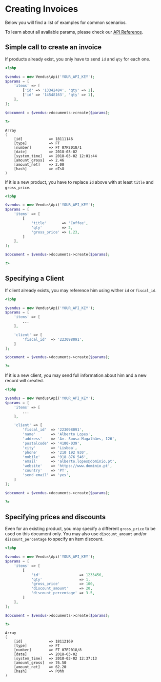# Creating Invoices

Below you will find a list of examples for common scenarios. 

To learn about all available params, please check our [API Reference](https://www.vendus.pt/ws/documents.doc).

## Simple call to create an invoice

If products already exist, you only have to send `id` and `qty` for each one.

```php
<?php

$vendus = new Vendus\Api('YOUR_API_KEY');
$params = [
    'items' => [
        ['id' => '13342484', 'qty' => 1],
        ['id' => '14548163', 'qty' => 1],
    ],
];

$document = $vendus->documents->create($params);

?>
```
```
Array
(
    [id]            => 18111146
    [type]          => FT
    [number]        => FT 07P2018/1
    [date]          => 2018-03-02
    [system_time]   => 2018-03-02 12:01:44
    [amount_gross]  => 2.46
    [amount_net]    => 2.00
    [hash]          => eZsO
)
```

If it is a new product, you have to replace `id` above with at least `title` and `gross_price`.

```php
<?php

$vendus = new Vendus\Api('YOUR_API_KEY');
$params = [
    'items' => [
        [
            'title'       => 'Coffee',
            'qty'         => 2,
            'gross_price' => 1.23, 
        ]
    ],
];

$document = $vendus->documents->create($params);

?>
```

## Specifying a Client

If client already exists, you may reference him using wither `id` or `fiscal_id`.

```php
<?php

$vendus = new Vendus\Api('YOUR_API_KEY');
$params = [
    'items' => [
        ...
    ],

    'client' => [
        'fiscal_id'  => '223098091',
    ]
];

$document = $vendus->documents->create($params);

?>
```

If it is a new client, you may send full information about him and a new record will created.

```php
<?php

$vendus = new Vendus\Api('YOUR_API_KEY');
$params = [
    'items' => [
        ...
    ],

    'client' => [
        'fiscal_id'  => '223098091', 
        'name'       => 'Alberto Lopes', 
        'address'    => 'Av. Sousa Magalhães, 126', 
        'postalcode' => '4100-039', 
        'city'       => 'Lisboa', 
        'phone'      => '210 192 930', 
        'mobile'     => '918 876 546', 
        'email'      => 'alberto.lopes@dominio.pt', 
        'website'    => 'https://www.dominio.pt', 
        'country'    => 'PT', 
        'send_email' => 'yes', 
    ]
];

$document = $vendus->documents->create($params);

?>
```

## Specifying prices and discounts
Even for an existing product, you may specify a different `gross_price` to be used on this document only.
You may also use `discount_amount` and/or `discount_percentage` to specify an item discount.

```php
<?php

$vendus = new Vendus\Api('YOUR_API_KEY');
$params = [
    'items' => [
        [
            'id'                  => 1233456,
            'qty'                 => 1,
            'gross_price'         => 100,
            'discount_amount'     => 20, 
            'discount_percentage' => 3.5,
        ]
    ],
];

$document = $vendus->documents->create($params);

?>
```
```
Array
(
    [id]            => 18112169
    [type]          => FT
    [number]        => FT 07P2018/8
    [date]          => 2018-03-02
    [system_time]   => 2018-03-02 12:37:13
    [amount_gross]  => 76.50
    [amount_net]    => 62.20
    [hash]          => P0hh
)
```